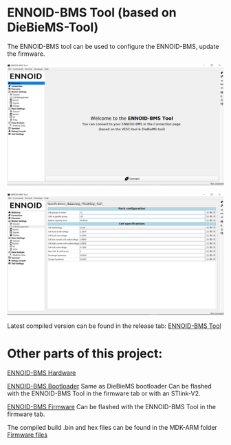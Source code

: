 # ENNOID-BMS Tool (based on DieBieMS-Tool)

The ENNOID-BMS tool can be used to configure the ENNOID-BMS, update the firmware.

![alt text](images/IMAGE01.png)

![alt text](images/IMAGE02.png)

Latest compiled version can be found in the release tab:
[ENNOID-BMS Tool](https://github.com/EnnoidMe/ENNOID-BMS-Tool/releases/download/Windows_V0.30/ENNOID-BMS.Tool.V0.30.zip) 

# Other parts of this project:

[ENNOID-BMS Hardware](https://github.com/EnnoidMe/ENNOID-BMS)

[ENNOID-BMS Bootloader](https://github.com/EnnoidMe/DieBieMS-Bootloader) Same as DieBieMS bootloader Can be flashed with the ENNOID-BMS Tool in the firmware tab or with an STlink-V2.

[ENNOID-BMS Firmware](https://github.com/EnnoidMe/ENNOID-BMS-Firmware) Can be flashed with the ENNOID-BMS Tool in the firmware tab.  

The compiled build .bin and hex files can be found in the MDK-ARM folder [Firmware files](https://github.com/EnnoidMe/ENNOID-BMS-Firmware/tree/ENNOID/MDK-ARM/ENNOID-BMS)
